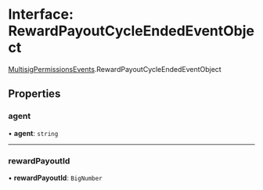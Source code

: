 # Interface: RewardPayoutCycleEndedEventObject

[MultisigPermissionsEvents](../modules/MultisigPermissionsEvents.md).RewardPayoutCycleEndedEventObject

## Properties

### agent

• **agent**: `string`

___

### rewardPayoutId

• **rewardPayoutId**: `BigNumber`
